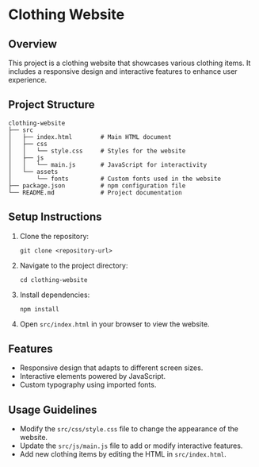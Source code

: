 # Clothing Website

## Overview
This project is a clothing website that showcases various clothing items. It includes a responsive design and interactive features to enhance user experience.

## Project Structure
```
clothing-website
├── src
│   ├── index.html        # Main HTML document
│   ├── css
│   │   └── style.css     # Styles for the website
│   ├── js
│   │   └── main.js       # JavaScript for interactivity
│   └── assets
│       └── fonts         # Custom fonts used in the website
├── package.json          # npm configuration file
└── README.md             # Project documentation
```

## Setup Instructions
1. Clone the repository:
   ```
   git clone <repository-url>
   ```
2. Navigate to the project directory:
   ```
   cd clothing-website
   ```
3. Install dependencies:
   ```
   npm install
   ```
4. Open `src/index.html` in your browser to view the website.

## Features
- Responsive design that adapts to different screen sizes.
- Interactive elements powered by JavaScript.
- Custom typography using imported fonts.

## Usage Guidelines
- Modify the `src/css/style.css` file to change the appearance of the website.
- Update the `src/js/main.js` file to add or modify interactive features.
- Add new clothing items by editing the HTML in `src/index.html`.